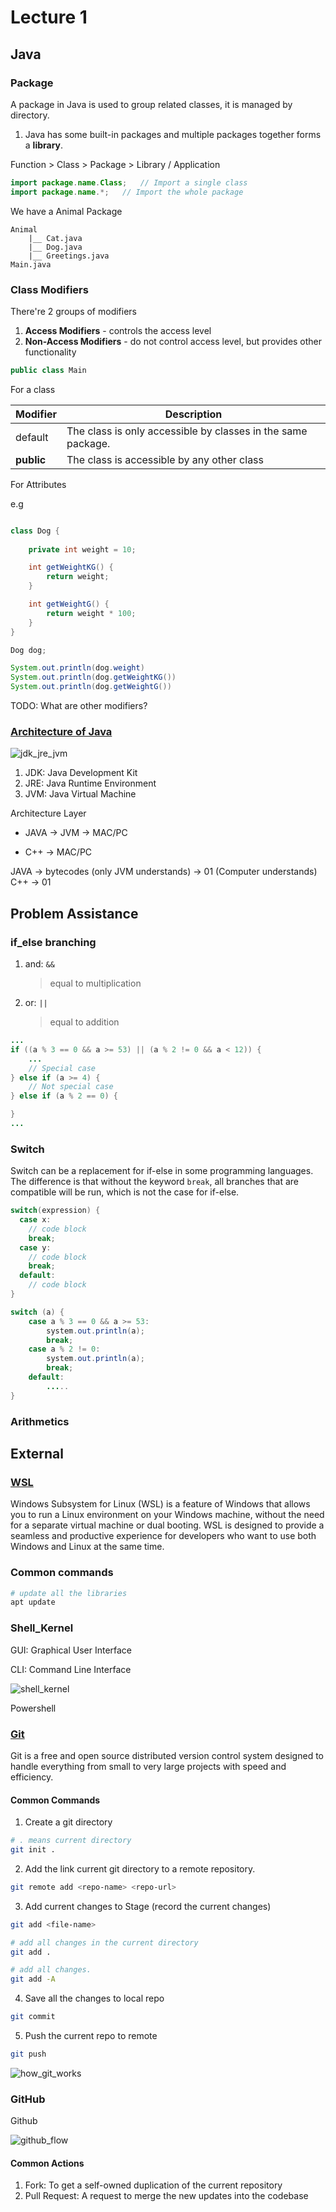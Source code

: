 # Lecture 1

## Java

### Package

A package in Java is used to group related classes, it is managed by directory.

1. Java has some built-in packages and multiple packages together forms a **library**. 

Function > Class > Package > Library / Application

```java
import package.name.Class;   // Import a single class
import package.name.*;   // Import the whole package
```

We have a Animal Package
```
Animal
    |__ Cat.java
    |__ Dog.java
    |__ Greetings.java
Main.java
```



### Class Modifiers

There're 2 groups of modifiers

1. **Access Modifiers** - controls the access level
2. **Non-Access Modifiers** - do not control access level, but provides other functionality

```java
public class Main
```

For a class

| Modifier   | Description                                                  |
| ---------- | ------------------------------------------------------------ |
| default    | The class is only accessible by classes in the same package. |
| **public** | The class is accessible by any other class                   |

For Attributes


e.g
```java

class Dog {
    
    private int weight = 10;

    int getWeightKG() {
        return weight;
    }

    int getWeightG() {
        return weight * 100;
    }
}

Dog dog;

System.out.println(dog.weight)
System.out.println(dog.getWeightKG())
System.out.println(dog.getWeightG())
```

TODO: What are other modifiers?


### [Architecture of Java](https://docs.oracle.com/javase/tutorial/getStarted/intro/definition.html)

![jdk_jre_jvm](./assets/JDK.png)

1. JDK: Java Development Kit
2. JRE: Java Runtime Environment
3. JVM: Java Virtual Machine


Architecture Layer

* JAVA -> JVM -> MAC/PC

* C++ -> MAC/PC

JAVA -> bytecodes (only JVM understands) -> 01 (Computer understands)
C++ -> 01


## Problem Assistance

### if_else branching
1. and: `&&`
    > equal to multiplication
1. or: `||`
    > equal to addition

```java
...
if ((a % 3 == 0 && a >= 53) || (a % 2 != 0 && a < 12)) {
    ...
    // Special case
} else if (a >= 4) {
    // Not special case
} else if (a % 2 == 0) {

}
...
```


### Switch

Switch can be a replacement for if-else in some programming languages. The difference is that without the keyword `break`, all branches that are compatible will be run, which is not the case for if-else.

```java
switch(expression) {
  case x:
    // code block
    break;
  case y:
    // code block
    break;
  default:
    // code block
}
```


```java
switch (a) {
    case a % 3 == 0 && a >= 53:
        system.out.println(a);
        break;
    case a % 2 != 0:
        system.out.println(a);
        break;
    default:
        .....  
}
```


### Arithmetics


## External


### [WSL](https://learn.microsoft.com/en-us/windows/wsl/install)

Windows Subsystem for Linux (WSL) is a feature of Windows that allows you to run a Linux environment on your Windows machine, without the need for a separate virtual machine or dual booting. WSL is designed to provide a seamless and productive experience for developers who want to use both Windows and Linux at the same time.


### Common commands

```bash
# update all the libraries
apt update
```

### Shell_Kernel

GUI: Graphical User Interface

CLI: Command Line Interface

![shell_kernel](./assets/LinuxShell-1118x1054.png)

Powershell

### [Git](https://git-scm.com)

Git is a free and open source distributed version control system designed to handle everything from small to very large projects with speed and efficiency.

#### Common Commands

1. Create a git directory

```bash
# . means current directory
git init .
```

2. Add the link current git directory to a remote repository.

```bash
git remote add <repo-name> <repo-url> 
```

3. Add current changes to Stage (record the current changes)

```bash
git add <file-name>

# add all changes in the current directory
git add .

# add all changes.
git add -A
```

4. Save all the changes to local repo

```bash
git commit
```

5. Push the current repo to remote


```bash
git push
```


![how_git_works](./assets/how_git_works.jpg)


### GitHub

Github 

![github_flow](./assets/git_arch.png)


#### Common Actions

1. Fork: To get a self-owned duplication of the current repository
2. Pull Request: A request to merge the new updates into the codebase